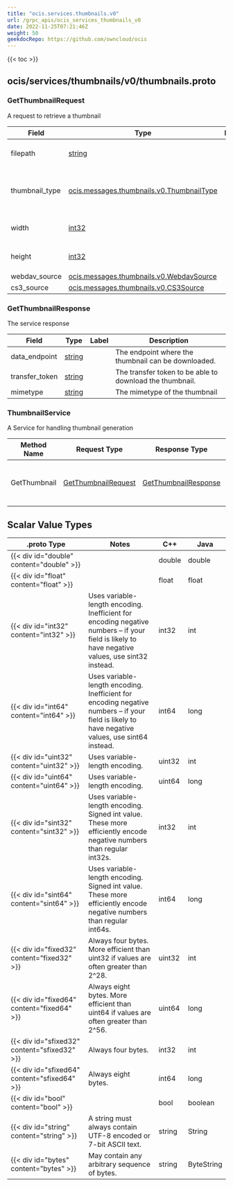 ```yaml
---
title: "ocis.services.thumbnails.v0"
url: /grpc_apis/ocis_services_thumbnails_v0
date: 2022-11-25T07:21:46Z
weight: 50
geekdocRepo: https://github.com/owncloud/ocis
---
```


{{< toc >}}



## ocis/services/thumbnails/v0/thumbnails.proto

### GetThumbnailRequest

A request to retrieve a thumbnail

| Field | Type | Label | Description |
| ----- | ---- | ----- | ----------- |
| filepath | [string](#string) |  | The path to the source image |
| thumbnail_type | [ocis.messages.thumbnails.v0.ThumbnailType](/grpc_apis/ocis_messages_thumbnails_v0/#thumbnailtype) |  | The type to which the thumbnail should get encoded to. |
| width | [int32](#int32) |  | The width of the thumbnail |
| height | [int32](#int32) |  | The height of the thumbnail |
| webdav_source | [ocis.messages.thumbnails.v0.WebdavSource](/grpc_apis/ocis_messages_thumbnails_v0/#webdavsource) |  |  |
| cs3_source | [ocis.messages.thumbnails.v0.CS3Source](/grpc_apis/ocis_messages_thumbnails_v0/#cs3source) |  |  |

### GetThumbnailResponse

The service response

| Field | Type | Label | Description |
| ----- | ---- | ----- | ----------- |
| data_endpoint | [string](#string) |  | The endpoint where the thumbnail can be downloaded. |
| transfer_token | [string](#string) |  | The transfer token to be able to download the thumbnail. |
| mimetype | [string](#string) |  | The mimetype of the thumbnail |


### ThumbnailService

A Service for handling thumbnail generation

| Method Name | Request Type | Response Type | Description |
| ----------- | ------------ | ------------- | ------------|
| GetThumbnail | [GetThumbnailRequest](#getthumbnailrequest) | [GetThumbnailResponse](#getthumbnailresponse) | Generates the thumbnail and returns it. |

## Scalar Value Types

| .proto Type | Notes | C++ | Java |
| ----------- | ----- | --- | ---- |
| {{< div id="double" content="double" >}} |  | double | double |
| {{< div id="float" content="float" >}} |  | float | float |
| {{< div id="int32" content="int32" >}} | Uses variable-length encoding. Inefficient for encoding negative numbers – if your field is likely to have negative values, use sint32 instead. | int32 | int |
| {{< div id="int64" content="int64" >}} | Uses variable-length encoding. Inefficient for encoding negative numbers – if your field is likely to have negative values, use sint64 instead. | int64 | long |
| {{< div id="uint32" content="uint32" >}} | Uses variable-length encoding. | uint32 | int |
| {{< div id="uint64" content="uint64" >}} | Uses variable-length encoding. | uint64 | long |
| {{< div id="sint32" content="sint32" >}} | Uses variable-length encoding. Signed int value. These more efficiently encode negative numbers than regular int32s. | int32 | int |
| {{< div id="sint64" content="sint64" >}} | Uses variable-length encoding. Signed int value. These more efficiently encode negative numbers than regular int64s. | int64 | long |
| {{< div id="fixed32" content="fixed32" >}} | Always four bytes. More efficient than uint32 if values are often greater than 2^28. | uint32 | int |
| {{< div id="fixed64" content="fixed64" >}} | Always eight bytes. More efficient than uint64 if values are often greater than 2^56. | uint64 | long |
| {{< div id="sfixed32" content="sfixed32" >}} | Always four bytes. | int32 | int |
| {{< div id="sfixed64" content="sfixed64" >}} | Always eight bytes. | int64 | long |
| {{< div id="bool" content="bool" >}} |  | bool | boolean |
| {{< div id="string" content="string" >}} | A string must always contain UTF-8 encoded or 7-bit ASCII text. | string | String |
| {{< div id="bytes" content="bytes" >}} | May contain any arbitrary sequence of bytes. | string | ByteString |

